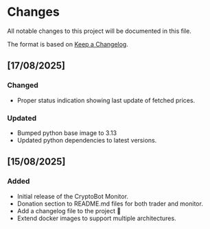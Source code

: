 # Changes

All notable changes to this project will be documented in this file.

The format is based on [Keep a Changelog](https://keepachangelog.com/en/1.1.0/).

## [17/08/2025]

### Changed
- Proper status indication showing last update of fetched prices.

### Updated
- Bumped python base image to 3.13
- Updated python dependencies to latest versions.

## [15/08/2025]

### Added
- Initial release of the CryptoBot Monitor.
- Donation section to README.md files for both trader and monitor.
- Add a changelog file to the project 🚀
- Extend docker images to support multiple architectures.
